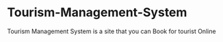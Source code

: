 # Tourism-Management-System
Tourism Management System is a site that you can Book for tourist Online 
